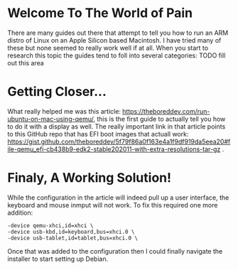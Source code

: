 # Welcome To The World of Pain
There are many guides out there that attempt to tell you how to run an ARM distro of Linux on an Apple Silicon based Macintosh. I have tried many of these but none seemed to really work well if at all. When you start to research this topic the guides tend to foll into several categories:
TODO fill out this area
# Getting Closer...
What really helped me was this article: https://theboreddev.com/run-ubuntu-on-mac-using-qemu/, this is the first guide to actually tell you how to do it with a display as well. The really important link in that article points to this GitHub repo that has EFI boot images that actuall work: https://gist.github.com/theboreddev/5f79f86a0f163e4a1f9df919da5eea20#file-qemu_efi-cb438b9-edk2-stable202011-with-extra-resolutions-tar-gz .

# Finaly, A Working Solution!
While the configuration in the article will indeed pull up a user interface, the keyboard and mouse inmput will not work. To fix this required one more addition:

```
-device qemu-xhci,id=xhci \
-device usb-kbd,id=keyboard,bus=xhci.0 \
-device usb-tablet,id=tablet,bus=xhci.0 \
```
Once that was added to the configuration then I could finally navigate the installer to start setting up Debian.
